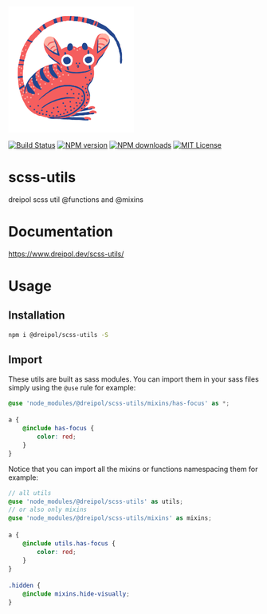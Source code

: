 <img src="https://raw.githubusercontent.com/dreipol/scss-utils/main/logo.png" width="50%"/>

[![Build Status][travis-image]][travis-url]
[![NPM version][npm-version-image]][npm-url]
[![NPM downloads][npm-downloads-image]][npm-url]
[![MIT License][license-image]][license-url]


# scss-utils

dreipol scss util @functions and @mixins


# Documentation

https://www.dreipol.dev/scss-utils/

# Usage

## Installation

```bash
npm i @dreipol/scss-utils -S
```

## Import

These utils are built as sass modules. You can import them in your sass files simply using the `@use` rule for example:

```scss
@use 'node_modules/@dreipol/scss-utils/mixins/has-focus' as *;

a {
    @include has-focus {
        color: red;
    }
}
```

Notice that you can import all the mixins or functions namespacing them for example:

```scss
// all utils
@use 'node_modules/@dreipol/scss-utils' as utils;
// or also only mixins
@use 'node_modules/@dreipol/scss-utils/mixins' as mixins;

a {
    @include utils.has-focus {
        color: red;
    }
}

.hidden {
    @include mixins.hide-visually;
}
```


[travis-image]:https://img.shields.io/travis/dreipol/scss-utils.svg?style=flat-square
[travis-url]:https://travis-ci.org/dreipol/scss-utils

[license-image]:http://img.shields.io/badge/license-MIT-000000.svg?style=flat-square
[license-url]:LICENSE

[npm-version-image]:http://img.shields.io/npm/v/@dreipol/scss-utils.svg?style=flat-square
[npm-downloads-image]:http://img.shields.io/npm/dm/@dreipol/scss-utils.svg?style=flat-square
[npm-url]:https://npmjs.org/package/@dreipol/scss-utils
